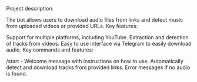 Project description:

The bot allows users to download audio files from links and detect music from uploaded videos or provided URLs.
Key features:

Support for multiple platforms, including YouTube.
Extraction and detection of tracks from videos.
Easy to use interface via Telegram to easily download audio.
Key commands and features:

/start - Welcome message with instructions on how to use.
Automatically detect and download tracks from provided links.
Error messages if no audio is found.